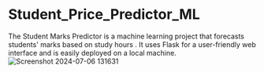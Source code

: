 # Student_Price_Predictor_ML
The Student Marks Predictor is a machine learning project that forecasts students' marks based on study hours . It uses Flask for a user-friendly web interface and is easily deployed on a local machine.
![Screenshot 2024-07-06 131631](https://github.com/DataWhizEngineer/Student_Marks_Predictor_ML/assets/141387846/3ca070bf-08b3-41ce-a94f-7ce2cf53fac4)
